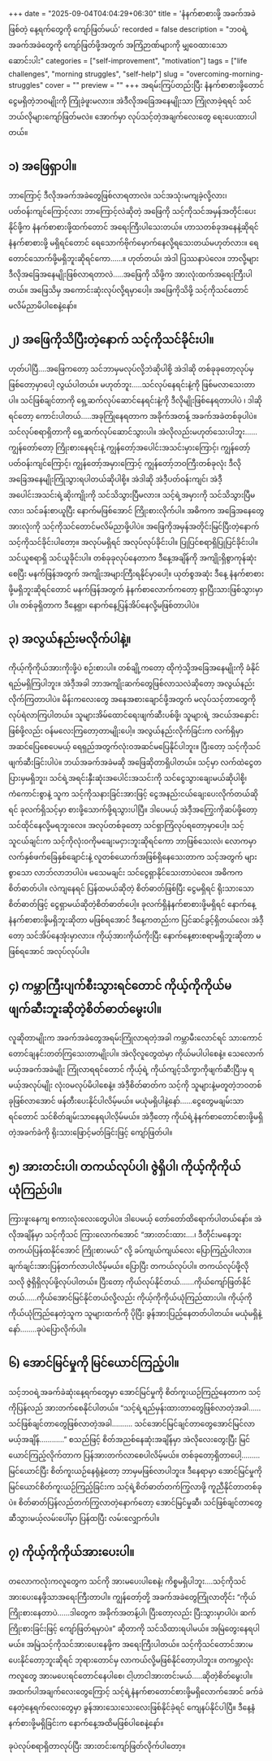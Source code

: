 +++
date = "2025-09-04T04:04:29+06:30"
title = 'နံနက်စာစားဖို့ အခက်အခဲ ဖြစ်တဲ့ နေ့ရက်တွေကို ကျော်ဖြတ်မယ်'
recorded = false
description = "ဘဝရဲ့အခက်အခဲတွေကို ကျော်ဖြတ်ဖို့အတွက် အကြံဉာဏ်များကို မျှဝေထားသော ဆောင်းပါး"
categories = ["self-improvement", "motivation"]
tags = ["life challenges", "morning struggles", "self-help"]
slug = "overcoming-morning-struggles"
cover = ""
preview = ""
+++
အရမ်းကြပ်တည်းပြီး နံနက်စာစားဖို့တောင် ငွေမရှိတဲ့ဘဝမျိုးကို ကြုံခဲ့ဖူးမလား။ အဲဒီလိုအခြေအနေမျိုးသာ ကြုံလာခဲ့ရရင် သင်ဘယ်လိုများကျော်ဖြတ်မလဲ။ အောက်မှာ လုပ်သင့်တဲ့အချက်လေးတွေ ရေးပေးထားပါတယ်။ 

## ၁) အဖြေရှာပါ။
ဘာကြောင့် ဒီလိုအခက်အခဲတွေဖြစ်လာရတာလဲ။ သင်အသုံးမကျခဲ့လို့လား၊ ပတ်ဝန်းကျင်ကြောင့်လား ဘာကြောင့်လဲဆိုတဲ့ အဖြေကို သင့်ကိုသင်အမှန်အတိုင်းပေးနိုင်ဖို့က နံနက်စာစားဖို့ထက်တောင် အရေးကြီးပါသေးတယ်။ ဟာသတစ်ခုအနေနဲ့ဆိုရင် နံနက်စာစားဖို့ မရှိရင်တောင် ရေသောက်ဗိုက်မှောက်နေလို့ရသေးတယ်မဟုတ်လား။ ရေတောင်သောက်ဖို့မရှိဘူးဆိုရင်ကော……။ ဟုတ်တယ်၊ အဲဒါ ပြဿနာပဲလေ။ ဘာလို့များ ဒီလိုအခြေအနေမျိုးဖြစ်လာရတာလဲ…..အဖြေကို သိဖို့က အားလုံးထက်အရေးကြီးပါတယ်။ အဖြေသိမှ အကောင်းဆုံးလုပ်လို့ရမှာပေါ့။ အဖြေကိုသိဖို့ သင့်ကိုသင်တောင်မလိမ်ညာမိပါစေနဲ့နော်။ 

## ၂) အဖြေကိုသိပြီးတဲ့နောက် သင့်ကိုသင်ခိုင်းပါ။
ဟုတ်ပါပြီ….အဖြေကတော့ သင်ဘာမှမလုပ်လို့ဘဲဆိုပါစို့ အဲဒါဆို တစ်ခုခုတော့လုပ်မှဖြစ်တော့မှာပေါ့ လွယ်ပါတယ်။ မဟုတ်ဘူး…..သင်လုပ်နေရင်းနဲ့ကို ဖြစ်မလာသေးတာပါ။ သင်ဖြစ်ချင်တာကို ရှေ့ဆက်လုပ်ဆောင်နေရင်းနဲ့ကို ဒီလိုမျိုးဖြစ်နေရတာပါပဲ ၊ ဒါဆိုရင်တော့ ကောင်းပါတယ်…..အခုကြုံနေရတာက အခိုက်အတန့် အခက်အခဲတစ်ခုပါပဲ။ သင်လုပ်စရာရှိတာကို ရှေ့ဆက်လုပ်ဆောင်သွားပါ။ အဲလိုလည်းမဟုတ်သေးပါဘူး……ကျွန်တော်တော့ ကြိုးစားနေရင်းနဲ့ ကျွန်တော့်အပေါင်းအသင်းမှားကြောင့်၊ ကျွန်တော့်ပတ်ဝန်းကျင်ကြောင့်၊ ကျွန်တော့်အမှားကြောင့် ကျွန်တော့်ဘဝကြီးတစ်ခုလုံး ဒီလိုအခြေအနေမျိုးကြုံသွားရပါတယ်ဆိုပါစို့။ အဲဒါဆို အဲဒီ့ပတ်ဝန်းကျင်၊ အဲဒီ့အပေါင်းအသင်းရဲ့ဆိုးကျိုးကို သင်သိသွားပြီမလား။ သင့်ရဲ့အမှားကို သင်သိသွားပြီမလား၊ သင်ခန်းစာယူပြီး နောက်မဖြစ်အောင် ကြိုးစားလိုက်ပါ။ အဓိကက အခြေအနေတွေအားလုံးကို သင့်ကိုသင်တောင်မလိမ်ညာဖို့ပါပဲ။ အဖြေကိုအမှန်အတိုင်းမြင်ပြီးတဲ့နောက် သင့်ကိုသင်ခိုင်းပါတော့။ အလုပ်မရှိရင် အလုပ်လုပ်ခိုင်းပါ။ ပြုပြင်စရာရှိပြုပြင်ခိုင်းပါ။ သင်ယူစရာရှိ သင်ယူခိုင်းပါ။ တစ်ခုခုလုပ်နေတာက ဒီနေ့အချိန်ကို အကျိုးရှိစွာကုန်ဆုံးစေပြီး မနက်ဖြန်အတွက် အကျိုးအများကြီးရနိုင်မှာပေါ့။ ယုတ်စွအဆုံး ဒီနေ့ နံနက်စာစားဖို့မရှိဘူးဆိုရင်တောင် မနက်ဖြန်အတွက် နံနက်စာလောက်ကတော့ ရှာပြီးသားဖြစ်သွားမှာပါ။ တစ်ခုရှိတာက ဒီနေ့ရှာ၊ နောက်နေ့ပြန်အိပ်နေလို့မဖြစ်တာပါပဲ။ 

## ၃) အလွယ်နည်းမလိုက်ပါနဲ့။
ကိုယ့်ကိုကိုယ်အားကိုးဖို့ပဲ စဉ်းစားပါ။ တစ်ချို့ကတော့ ထိုကဲ့သို့အခြေအနေမျိုးကို ခံနိုင်ရည်မရှိကြပါဘူး။ အဲဒီ့အခါ ဘာအကျိုးဆက်တွေဖြစ်လာသလဲဆိုတော့ အလွယ်နည်းလိုက်ကြတာပါပဲ။ မိန်းကလေးတွေ အနေအစားချောင်ဖို့အတွက် မလုပ်သင့်တာတွေကို လုပ်ရဲလာကြပါတယ်။ သူများအိမ်ထောင်ရေးဖျက်ဆီးပစ်ဖို့၊ သူများရဲ့ အငယ်အနှောင်းဖြစ်ဖို့လည်း ဝန်မလေးကြတော့တာမျိုးပေါ့။ အလွယ်နည်းလိုက်ခြင်းက လက်ရှိမှာ အဆင်ပြေစေပေမယ့် ရေရှည်အတွက်လုံးဝအဆင်မပြေနိုင်ပါဘူး။ ပြီးတော့ သင့်ကိုသင်ဖျက်ဆီးခြင်းပါပဲ။ ဘယ်အခက်အခဲမဆို အဖြေဆိုတာရှိပါတယ်။ သင့်မှာ လက်ထဲငွေတပြားမှမရှိဘူး၊ သင်ရဲ့အရင်းနှီးဆုံးအပေါင်းအသင်းကို သင်ငွေသွားချေးမယ်ဆိုပါစို့၊ ကံကောင်းစွာနဲ့ သူက သင့်ကိုသနားခြင်းအားဖြင့် ငွေအနည်းငယ်ချေးပေးလိုက်တယ်ဆိုရင် ခုလက်ရှိသင့်မှာ စားဖို့သောက်ဖို့ရသွားပါပြီ။ ဒါပေမယ့် အဲဒီ့အကြွေးကိုဆပ်ဖို့တော့ သင်ထိုင်နေလို့မရဘူးလေ။ အလုပ်တစ်ခုတော့ သင်ရှာကြံလုပ်ရတော့မှာပေါ့။ သင့်သူငယ်ချင်းက သင့်ကိုလုံးဝကိုမချေးမငှားဘူးဆိုရင်ကော ဘာဖြစ်သေးလဲ၊ လောကမှာ လက်နှစ်ဖက်ခြေနှစ်ချောင်းနဲ့ လူတစ်ယောက်အဖြစ်ရှိနေသေးတာက သင့်အတွက် များစွာသော လာဘ်လာဘပါပဲ။ မသေမချင်း သင်ငွေရှာနိုင်သေးတာပဲလေ။ အဓိကက စိတ်ဓာတ်ပါ။ လဲကျနေရင် ပြန်ထမယ်ဆိုတဲ့ စိတ်ဓာတ်ဖြစ်ပြီး ငွေမရှိရင် ရိုးသားသောစိတ်ဓာတ်ဖြင့် ငွေရှာမယ်ဆိုတဲ့စိတ်ဓာတ်ပေါ့။ ခုလက်ရှိနံနက်စာစားဖို့မရှိရင် နောက်နေ့နံနက်စာစားဖို့မရှိဘူးဆိုတာ မဖြစ်ရအောင် ဒီနေ့ကတည်းက ပြင်ဆင်ခွင့်ရှိတယ်လေ၊ အဲဒီ့တော့ သင်အိပ်နေအုံးမှာလား။ ကိုယ့်အားကိုယ်ကိုးပြီး နောက်နေ့စားစရာမရှိဘူးဆိုတာ မဖြစ်ရအောင် အလုပ်လုပ်ပါ။ 

## ၄) ကမ္ဘာကြီးပျက်စီးသွားရင်တောင် ကိုယ့်ကိုကိုယ်မဖျက်ဆီးဘူးဆိုတဲ့စိတ်ဓာတ်မွေးပါ။
လူဆိုတာမျိုးက အခက်အခဲတွေအရမ်းကြုံလာရတဲ့အခါ ကမ္ဘာမီးလောင်ရင် သားကောင်တောင်ချနင်းတတ်ကြသေးတာမျိုးပါ။ အဲလိုလူတွေထဲမှာ ကိုယ်မပါပါစေနဲ့။ သေလောက်မယ့်အခက်အခဲမျိုး ကြုံလာရရင်တောင် ကိုယ့်ရဲ့ ကိုယ်ကျင့်သိက္ခာကိုဖျက်ဆီးပြီးမှ ရမယ့်အလုပ်မျိုး လုံးဝမလုပ်မိပါစေနဲ့။ အဲဒီ့စိတ်ဓာတ်က သင့်ကို သူများနဲ့မတူတဲ့ဘဝတစ်ခုဖြစ်လာအောင် ဖန်တီးပေးနိုင်ပါလိမ့်မယ်။ မယုံမရှိပါနဲ့နော်……ငွေတွေမချမ်းသာရင်တောင် သင်စိတ်ချမ်းသာနေရပါလိ့မ်မယ်။ အဲဒီ့တော့ ကိုယ်ရဲ့နံနက်စာတောင်စားဖို့မရှိတဲ့အခက်ခဲကို ရိုးသားဖြောင့်မတ်ခြင်းဖြင့် ကျော်ဖြတ်ပါ။ 

## ၅) အားတင်းပါ၊ တကယ်လုပ်ပါ၊ ဇွဲရှိပါ၊ ကိုယ့်ကိုကိုယ်ယုံကြည်ပါ။
ကြားဖူးနေကျ စကားလုံးလေးတွေပါပဲ။ ဒါပေမယ့် တော်တော်ထိရောက်ပါတယ်နော်။ အဲလိုအချိန်မှာ သင့်ကိုသင် ကြားလောက်အောင် “အားတင်းထား….၊ ဒီတိုင်းမနေဘူး တကယ်ပြန်ထနိုင်အောင် ကြိုးစားမယ်” လို့ ခပ်ကျယ်ကျယ်လေး ပြောကြည့်ပါလား။ ချက်ချင်းအားပြန်တက်လာပါလိမ့်မယ်။ ပြောပြီး တကယ်လုပ်ပါ။ တကယ်လုပ်ဖို့လိုသလို ဇွဲရှိရှိလုပ်ဖို့လုပ်ပါတယ်။ ပြီးတော့ ကိုယ်လုပ်နိုင်တယ်…….ကိုယ်ကျော်ဖြတ်နိုင်တယ်……ကိုယ်အောင်မြင်နိုင်တယ်လို့လည်း ကိုယ့်ကိုကိုယ်ယုံကြည်ထားပါ။ ကိုယ့်ကိုကိုယ်ယုံကြည်နေတဲ့သူက သူများထက်ကို ပိုပြီး ခွန်အားပြည့်နေတတ်ပါတယ်။ မယုံမရှိနဲ့နော်……..ခုပဲပြောလိုက်ပါ။ 

## ၆) အောင်မြင်မှုကို မြင်ယောင်ကြည့်ပါ။
သင့်ဘဝရဲ့အခက်ခဲဆုံးနေ့ရက်တွေမှာ အောင်မြင်မှုကို စိတ်ကူးယဉ်ကြည့်နေတာက သင့်ကိုပြန်လည် အားတက်စေနိုင်ပါတယ်။ “သင့်ရဲ့ရည်မှန်းထားတာတွေဖြစ်လာတဲ့အခါ…… သင်ဖြစ်ချင်တာတွေဖြစ်လာတဲ့အခါ………. သင်အောင်မြင်ချင်တာတွေအောင်မြင်လာမယ့်အချိန်…………” စသည်ဖြင့် စိတ်အညစ်နေဆုံးအချိန်မှာ အဲလိုလေးတွေးပြီး မြင်ယောင်ကြည့်လိုက်တာက ပြန်အားတက်လာစေပါလိမ့်မယ်။ တစ်ခုတော့ရှိတာပေါ့………မြင်ယောင်ပြီး စိတ်ကူးယဉ်နေရုံနဲ့တော့ ဘာမှမဖြစ်လာပါဘူး။ ဒီနေရာမှာ အောင်မြင်မှုကို မြင်ယောင်စိတ်ကူးယဉ်ကြည့်ခြင်းက သင့်ရဲ့စိတ်ဓာတ်တက်ကြွလာဖို့ ကူညီနိုင်တာတစ်ခုပဲ။ စိတ်ဓာတ်ပြန်လည်တက်ကြွလာတဲ့နောက်တော့ အောင်မြင်မှုဆီ၊ သင်ဖြစ်ချင်တာတွေဆီသွားမယ့်လမ်းပေါ်မှာ ပြန်ထပြီး လမ်းလျှောက်ပါ။ 

## ၇) ကိုယ့်ကိုကိုယ်အားပေးပါ။
တလောကလုံးကလူတွေက သင်ကို အားမပေးပါစေနဲ့၊ ကိစ္စမရှိပါဘူး….သင့်ကိုသင်အားပေးနေဖို့သာအရေးကြီးတာပါ။ ကျွန်တော့်တို့ အခက်အခဲတွေကြုံလာတိုင်း “ကိုယ်ကြိုးစားနေတာပဲ……ဒါတွေက အခိုက်အတန့်ပါ၊ ပြီးတော့လည်း ပြီးသွားမှာပါပဲ၊ ဆက်ကြိုးစားခြင်းဖြင့် ကျော်ဖြတ်ရမှာပဲ။” ဆိုတာကို သင်သိထားရပါမယ်။ အမြဲတွေးနေရပါမယ်။ အမြဲသင့်ကိုသင်အားပေးနေဖို့က အရေးကြီးပါတယ်။ သင့်ကိုသင်တောင်အားမပေးနိုင်တော့ဘူးဆိုရင် ဘုရားတောင်မှ လာကယ်လို့မဖြစ်နိုင်တော့ပါဘူး။ တကမ္ဘာလုံးကလူတွေ အားမပေးရင်တောင်နေပါစေ၊ ငါ့ဟာငါအားတင်းမယ်…..ဆိုတဲ့စိတ်မွေးပါ။ အထက်ပါအချက်လေးတွေကြောင့် သင့်ရဲ့နံနက်စာတောင်စားဖို့မရှိလောက်အောင် ခက်ခဲနေတဲ့နေ့ရက်လေးတွေမှာ ခွန်အားသေးသေးလေးဖြစ်နိုင်ခဲ့ရင် ကျေနပ်နိုင်ပါပြီ။ ဒီနေ့နံနက်စားဖို့မရှိခြင်းက နောက်နေ့အထိမဖြစ်ပါစေနဲ့နော်။

ခုပဲလုပ်စရာရှိတာလုပ်ပြီး အားတင်းကျော်ဖြတ်လိုက်ပါတော့။